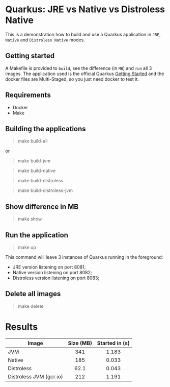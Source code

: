 # Quarkus: JRE vs Native vs Distroless Native

This is a demonstration how to build and use a Quarkus application in `JRE`, `Native` and `Distroless Native` modes.

## Getting started

A Makefile is provided to `build`, see the difference (in `MB`) and `run` all 3 images. The application used is the official Quarkus [Getting Started](https://quarkus.io/guides/getting-started) and the docker files are Multi-Staged, so you just need docker to test it. 

## Requirements

- Docker
- Make

## Building the applications

> make build-all

or

> make build-jvm

> make build-native

> make build-distroless

> make build-distroless-jvm

## Show difference in MB

> make show

## Run the application

> make up

This command will leave 3 instances of Quarkus running in the foreground: 
* JRE version listening on port 8081;
* Native version listening on port 8082;
* Distroless version listening on port 8083; 

## Delete all images

> make delete

# Results

| Image | Size (MB) | Started in (s) |
| --- | :---: | :---: |
| JVM | 341 | 1.183 |
| Native | 185 | 0.033 |
| Distroless | 62.1 | 0.043 |
| Distroless JVM (gcr.io) | 212 | 1.191 |